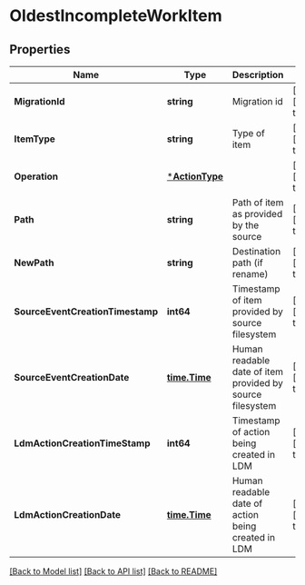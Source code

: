 # OldestIncompleteWorkItem

## Properties
Name | Type | Description | Notes
------------ | ------------- | ------------- | -------------
**MigrationId** | **string** | Migration id | [optional] [default to null]
**ItemType** | **string** | Type of item | [optional] [default to null]
**Operation** | [***ActionType**](ActionType.md) |  | [optional] [default to null]
**Path** | **string** | Path of item as provided by the source | [optional] [default to null]
**NewPath** | **string** | Destination path (if rename) | [optional] [default to null]
**SourceEventCreationTimestamp** | **int64** | Timestamp of item provided by source filesystem | [optional] [default to null]
**SourceEventCreationDate** | [**time.Time**](time.Time.md) | Human readable date of item provided by source filesystem | [optional] [default to null]
**LdmActionCreationTimeStamp** | **int64** | Timestamp of action being created in LDM | [optional] [default to null]
**LdmActionCreationDate** | [**time.Time**](time.Time.md) | Human readable date of action being created in LDM | [optional] [default to null]

[[Back to Model list]](../README.md#documentation-for-models) [[Back to API list]](../README.md#documentation-for-api-endpoints) [[Back to README]](../README.md)


